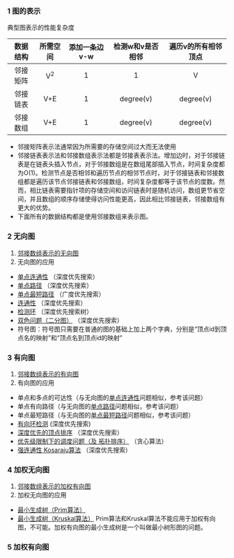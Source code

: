 ### 1 图的表示
典型图表示的性能复杂度  

|数据结构|所需空间|添加一条边v-w|检测w和v是否相邻|遍历v的所有相邻顶点|
|:---:|:---:|:---:|:---:|:---:|
|邻接矩阵|V<sup>2</sup>|1|1|V|
|邻接链表|V+E|1|degree(v)|degree(v)|
|邻接数组|V+E|1|degree(v)|degree(v)|
- 邻接矩阵表示法通常因为所需要的存储空间过大而无法使用
- 邻接链表表示法和邻接数组表示法都是邻接表表示法。增加边时，对于邻接链表是在链表头插入节点，对于邻接数组是在数组尾部插入节点，时间复杂度都为O(1)。检测节点是否相邻和遍历节点的相邻节点时，对于邻接链表和邻接数组都是遍历该节点邻接链表和邻接数组，时间复杂度都等于该节点的度数。然而，相比链表需要指针项的存储空间和访问链表时是随机访问，数组更节省空间，并且数组的顺序存储使得访问性能更高，因此相比邻接链表，邻接数组有更大的优势。
- 下面所有的数据结构都是使用邻接数组来表示图。


### 2 无向图
1. [邻接数组表示的无向图](./Graph.h)
2. 无向图的应用
 - [单点连通性](../../Algorithms/graph/DepthFirstSearch.cpp) （深度优先搜索）
 - [单点路径](../../Algorithms/graph/DepthFirstPaths.cpp) （深度优先搜索）
 - [单点最短路径](../../Algorithms/graph/BreadthFirstPaths.cpp) （广度优先搜索）
 - [连通性](../../Algorithms/graph/ConnectedComponent.cpp) （深度优先搜索）
 - [检测环](../../Algorithms/graph/Cycle.cpp) （深度优先搜索树）
 - [双色问题（二分图）](../../Algorithms/graph/TwoColor.cpp) （深度优先搜索）
 - 符号图：符号图只需要在普通的图的基础上加上两个字典，分别是“顶点id到顶点名的映射”和“顶点名到顶点id的映射”  

### 3 有向图
1. [邻接数组表示的有向图](./Digraph.h)
2. 有向图的应用
 - 单点和多点的可达性（与无向图的[单点连通性](../../Algorithms/graph/DepthFirstSearch.cpp)问题相似，参考该问题）  
 - 单点有向路径（与无向图的[单点路径](../../Algorithms/graph/DepthFirstPaths.cpp)问题相似，参考该问题）  
 - 单点最短路径（与无向图的[单点最短路径](../../Algorithms/graph/BreadthFirstPaths.cpp)问题相似，参考该问题）
 - [有向环检测](../../Algorithms/graph/DirectedCycle.cpp) (深度优先搜索)
 - [深度优先的顶点排序](../../Algorithms/graph/DepthFirstOrder.cpp) （深度优先搜索）
 - [优先级限制下的调度问题（及 拓扑排序）](../../Algorithms/graph/topologicalOrder.cpp) （贪心算法）
 - [强连通性 Kosaraju算法](../../Algorithms/graph/Kosaraju.cpp) （深度优先搜索）


### 4 加权无向图
1. [邻接数组表示的加权有向图](./EdgeWeightedGraph.h)
2. 加权无向图的应用
 - [最小生成树（Prim算法）](../../Algorithms/graph/PrimMST.cpp)
 - [最小生成树（Kruskal算法）](../../Algorithms/graph/KruskalMST.cpp)
Prim算法和Kruskal算法不能应用于加权有向图，不可能。加权有向图的最小生成树是一个叫做最小树形图的问题。

### 5 加权有向图




